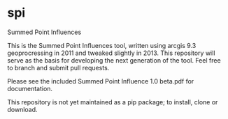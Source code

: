 # spi
Summed Point Influences

This is the Summed Point Influences tool, written using arcgis 9.3 geoprocressing in 2011 and tweaked slightly in 2013. This repository will serve as the basis for developing the next generation of the tool. Feel free to branch and submit pull requests.

Please see the included Summed Point Influence 1.0 beta.pdf for documentation.

This repository is not yet maintained as a pip package; to install, clone or download.

